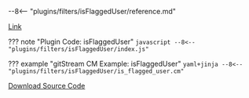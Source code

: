 --8<-- "plugins/filters/isFlaggedUser/reference.md"


[Link](/plugins)

??? note "Plugin Code: isFlaggedUser"
    ```javascript
    --8<-- "plugins/filters/isFlaggedUser/index.js"
    ```
    <div class="result" markdown>
    <span>
    </span>
    </div>


??? example "gitStream CM Example: isFlaggedUser"
    ```yaml+jinja
    --8<-- "plugins/filters/isFlaggedUser/is_flagged_user.cm"
    ```
    <div class="result" markdown>
    <span>
    </span>
    </div>

[Download Source Code](https://github.com/linear-b/gitstream/tree/main/plugins/filters/isFlaggedUser)
